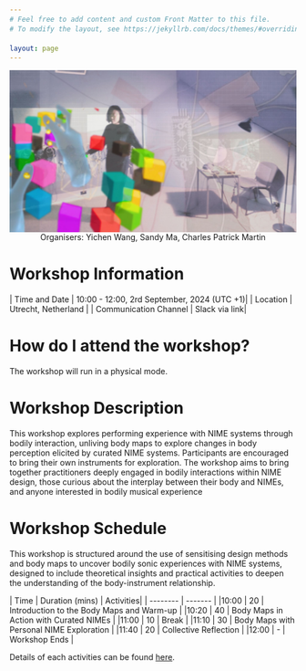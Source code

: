 ```yaml
---
# Feel free to add content and custom Front Matter to this file.
# To modify the layout, see https://jekyllrb.com/docs/themes/#overriding-theme-defaults

layout: page
---
```


<center>
<img src="/assets/thumbnail.jpg" alt="thumbnail" style="display: block; margin: auto;" />
</center>

<center>
Organisers: Yichen Wang, Sandy Ma, Charles Patrick Martin
</center>


# Workshop Information

| Time and Date    | 10:00 - 12:00, 2rd September, 2024 (UTC +1)|
| Location    |  Utrecht, Netherland |
| Communication Channel    |  Slack via link|


# How do I attend the workshop?

The workshop will run in a physical mode.


# Workshop Description

This workshop explores performing experience with NIME
systems through bodily interaction, unliving body maps
to explore changes in body perception elicited by curated
NIME systems. Participants are encouraged to bring their
own instruments for exploration.
The workshop aims to bring together practitioners deeply
engaged in bodily interactions within NIME design, those
curious about the interplay between their body and NIMEs,
and anyone interested in bodily musical experience

# Workshop Schedule

This workshop is structured around the use of sensitising design methods and body maps to uncover bodily sonic experiences with NIME systems, designed to include theoretical insights and practical activities to deepen the understanding of the body-instrument relationship.

| Time    | Duration (mins) | Activities|
| -------- | ------- |
|10:00 | 20  | Introduction to the Body Maps and Warm-up |
|10:20 | 40  | Body Maps in Action with Curated NIMEs |
|11:00 | 10  | Break |
|11:10 | 30  | Body Maps with Personal NIME Exploration |
|11:40 | 20  | Collective Reflection |
|12:00 | - | Workshop Ends |

Details of each activities can be found [here](./activities).
